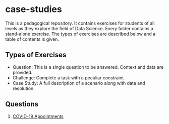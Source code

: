 # case-studies
This is a pedagogical repository. It contains exercises for students of all levels as they explore the field of Data Science.
Every folder contains a stand-alone exercise. The types of exercises are described below and a table of contents is given.

## Types of Exercises
* Question: This is a single question to be answered. Context and data are provided.
* Challenge: Complete a task with a peculiar constraint
* Case Study: A full description of a scenario along with data and resolution.

## Questions
1. [COVID-19 Appointments](https://github.com/UVADS/case-studies/tree/main/vaccine-location)
